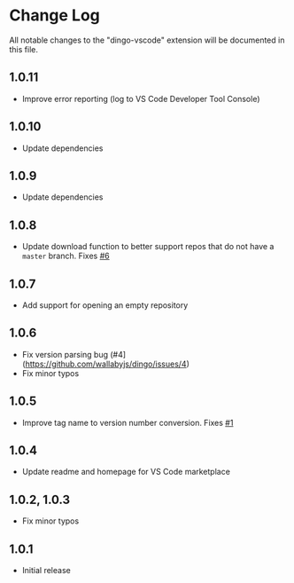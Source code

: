 # Change Log

All notable changes to the "dingo-vscode" extension will be documented in this file.

## 1.0.11
- Improve error reporting (log to VS Code Developer Tool Console)

## 1.0.10
- Update dependencies

## 1.0.9
- Update dependencies

## 1.0.8
- Update download function to better support repos that do not have a `master` branch. Fixes [#6](https://github.com/wallabyjs/dingo/issues/6)

## 1.0.7
- Add support for opening an empty repository

## 1.0.6
- Fix version parsing bug (#4](https://github.com/wallabyjs/dingo/issues/4)
- Fix minor typos

## 1.0.5
- Improve tag name to version number conversion. Fixes [#1](https://github.com/wallabyjs/dingo/issues/1)

## 1.0.4
- Update readme and homepage for VS Code marketplace

## 1.0.2, 1.0.3
- Fix minor typos

## 1.0.1
- Initial release
